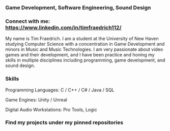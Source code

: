 ### Game Development, Software Engineering, Sound Design ###
### Connect with me: https://www.linkedin.com/in/timfraedrich112/

My name is Tim Fraedrich. I am a student at the University of New Haven studying Computer Science with a concentration in Game Development and minors in Music and Music Technologies. I am very passionate about video games and their development, and I have been practice and honing my skills in multiple disciplines including programming, game development, and sound design.

### Skills

Programming Languages: C / C++ / C# / Java / SQL

Game Engines: Unity / Unreal

Digital Audio Workstations: Pro Tools, Logic

### Find my projects under my pinned repositories

